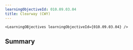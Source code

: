 ```yaml
---
learningObjectiveId: 010.09.03.04
title: Clearway (CWY)
---
```


```tsx eval
<LearningOBjectives learningObjectiveId={010.09.03.04} />
```

## Summary
